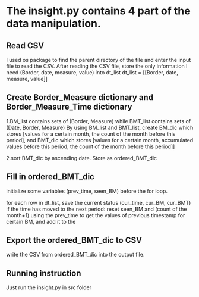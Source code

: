 # The insight.py contains 4 part of the data manipulation.

## Read CSV
I used os package to find the parent directory of the file and enter the input file to read the CSV.
After reading the CSV file, store the only information I need (Border, date, measure, value) into dt_list
dt_list = [[Border, date, measure, value]]

## Create Border_Measure dictionary and Border_Measure_Time dictionary
1.BM_list contains sets of (Border, Measure) while BMT_list contains sets of (Date, Border, Measure)
By using BM_list and BMT_list, create BM_dic which stores [values for a certain month, the count of the month before this period], and BMT_dic which stores [values for a certain month, accumulated values before this period, the count of the month before this period]]

2.sort BMT_dic by ascending date. Store as ordered_BMT_dic

## Fill in ordered_BMT_dic
initialize some variables (prev_time, seen_BM) before the for loop.

for each row in dt_list, save the current status (cur_time, cur_BM, cur_BMT) 
if the time has moved to the next period:
    reset seen_BM and (count of the month+1)
    using the prev_time to get the values of previous timestamp for certain BM, and add it to the 
    
    
## Export the ordered_BMT_dic to CSV
write the CSV from ordered_BMT_dic into the output file.

## Running instruction
Just run the insight.py in src folder
